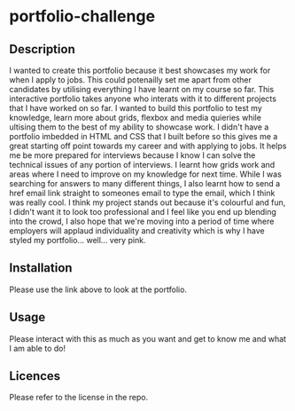 # portfolio-challenge

## Description 

I wanted to create this portfolio because it best showcases my work for when I apply to jobs. This could potenailly set me apart from other candidates by utilising everything I have learnt on my course so far. This interactive portfolio takes anyone who interats with it to different projects that I have worked on so far. 
I wanted to build this portfolio to test my knowledge, learn more about grids, flexbox and media quieries while ultising them to the best of my ability to showcase work. 
I didn't have a portfolio imbedded in HTML and CSS that I built before so this gives me a great starting off point towards my career and with applying to jobs. It helps me be more prepared for interviews because I know I can solve the technical issues of any portion of interviews.
I learnt how grids work and areas where I need to improve on my knowledge for next time. While I was searching for answers to many different things, I also learnt how to send a href email link straight to someones email to type the email, which I think was really cool. 
I think my project stands out because it's colourful and fun, I didn't want it to look too professional and I feel like you end up blending into the crowd, I also hope that we're moving into a period of time where employers will applaud individuality and creativity which is why I have styled my portfolio... well... very pink. 

## Installation 

Please use the link above to look at the portfolio. 

## Usage 

Please interact with this as much as you want and get to know me and what I am able to do! 

## Licences 

Please refer to the license in the repo. 
